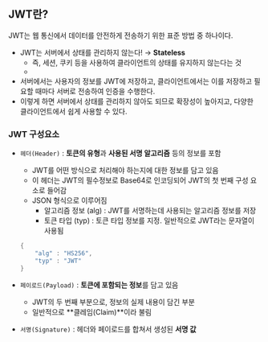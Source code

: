 ## JWT란?

JWT는 웹 통신에서 데이터를 안전하게 전송하기 위한 표준 방법 중 하나이다.

- JWT는 서버에서 상태를 관리하지 않는다! →  **Stateless**
    - 즉, 세션, 쿠키 등을 사용하여 클라이언트의 상태를 유지하지 않는다는 것
    - 
- 서버에서는 사용자의 정보를 JWT에 저장하고, 클라이언트에서는 이를 저장하고 필요할 때마다 서버로 전송하여 인증을 수행한다.
- 이렇게 하면 서버에서 상태를 관리하지 않아도 되므로 확장성이 높아지고, 다양한 클라이언트에서 쉽게 사용할 수 있다.

### JWT 구성요소

- `헤더(Header)` : **토큰의 유형**과 **사용된 서명 알고리즘** 등의 정보를 포함
    - JWT를 어떤 방식으로 처리해야 하는지에 대한 정보를 담고 있음
    - 이 헤더는 JWT의 필수정보로 Base64로 인코딩되어 JWT의 첫 번째 구성 요소로 들어감
    - JSON 형식으로 이루어짐
        - 알고리즘 정보 (alg) : JWT를 서명하는데 사용되는 알고리즘 정보를 저장
        - 토큰 타입 (typ) : 토큰 타입 정보를 지정. 일반적으로 JWT라는 문자열이 사용됨
    
    ```java
    {
        "alg" : "HS256",
        "typ" : "JWT"
    }
    ```
    
- `페이로드(Payload)` : **토큰에 포함되는 정보**를 담고 있음
    - JWT의 두 번째 부분으로, 정보의 실제 내용이 담긴 부분
    - 일반적으로 **클레임(Claim)**이라 불림
- `서명(Signature)` : 헤더와 페이로드를 합쳐서 생성된 **서명 값**

